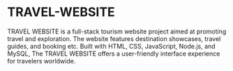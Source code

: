 # TRAVEL-WEBSITE
TRAVEL WEBSITE is a full-stack tourism website project aimed at promoting travel and exploration. The website features destination showcases, travel guides, and booking etc. Built with HTML, CSS, JavaScript, Node.js, and MySQL, The TRAVEL WEBSITE offers a user-friendly interface experience for travelers worldwide.
